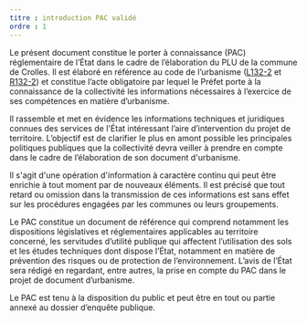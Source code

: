 ```yaml
---
titre : introduction PAC validé
ordre : 1
---
```

Le présent document constitue le porter à connaissance (PAC) réglementaire de l’État dans le cadre de l’élaboration du PLU de la commune de Crolles. Il est élaboré en référence au code de l’urbanisme ([L132-2](https://www.legifrance.gouv.fr/codes/article_lc/LEGIARTI000031210796/) et [R132-2](https://www.legifrance.gouv.fr/codes/section_lc/LEGITEXT000006074075/LEGISCTA000031210792/#LEGISCTA000031212163)) et constitue l’acte obligatoire par lequel le Préfet porte à la connaissance de la collectivité les informations nécessaires à l’exercice de ses compétences en matière d’urbanisme.

Il rassemble et met en évidence les informations techniques et juridiques connues des services de l'État intéressant l’aire d’intervention du projet de territoire. L’objectif est de clarifier le plus en amont possible les principales politiques publiques que la collectivité devra veiller à prendre en compte dans le cadre de l’élaboration de son document d'urbanisme.

Il s'agit d'une opération d'information à caractère continu qui peut être enrichie à tout moment par de nouveaux éléments. Il est précisé que tout retard ou omission dans la transmission de ces informations est sans effet sur les procédures engagées par les communes ou leurs groupements.

Le PAC constitue un document de référence qui comprend notamment les dispositions législatives et réglementaires applicables au territoire concerné, les servitudes d’utilité publique qui affectent l’utilisation des sols et les études techniques dont dispose l’État, notamment en matière de prévention des risques ou de protection de l’environnement. L’avis de l’État sera rédigé en regardant, entre autres, la prise en compte du PAC dans le projet de document d’urbanisme.

Le PAC est tenu à la disposition du public et peut être en tout ou partie annexé au dossier d’enquête publique.
